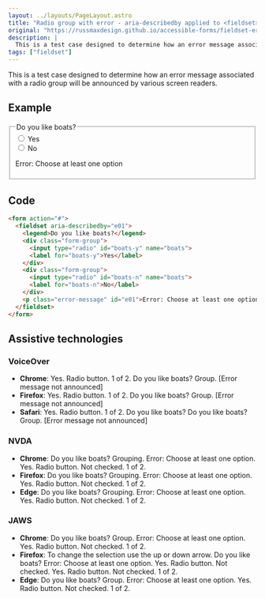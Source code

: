 ```yaml
---
layout: ../layouts/PageLayout.astro
title: "Radio group with error - aria-describedby applied to <fieldset>"
original: "https://russmaxdesign.github.io/accessible-forms/fieldset-error02.html"
description: |
  This is a test case designed to determine how an error message associated with a radio group will be announced by various screen readers.
tags: ["fieldset"]
---
```


This is a test case designed to determine how an error message associated with a radio group will be announced by various screen readers.

## Example

<form action="#">
<fieldset aria-describedby="e01">
	<legend>Do you like boats?</legend>
	<div class="form-group">
	<input type="radio" id="boats-y" name="boats">
	<label for="boats-y">Yes</label>
	</div>
	<div class="form-group">
	<input type="radio" id="boats-n" name="boats">
	<label for="boats-n">No</label>
	</div>
	<p class="error-message" id="e01">Error: Choose at least one option</p>
</fieldset>
</form>

## Code

```html
<form action="#">
  <fieldset aria-describedby="e01">
    <legend>Do you like boats?</legend>
    <div class="form-group">
      <input type="radio" id="boats-y" name="boats">
      <label for="boats-y">Yes</label>
    </div>
    <div class="form-group">
      <input type="radio" id="boats-n" name="boats">
      <label for="boats-n">No</label>
    </div>
    <p class="error-message" id="e01">Error: Choose at least one option</p>
  </fieldset>
</form>
```

## Assistive technologies

### VoiceOver
- **Chrome**: Yes. Radio button. 1 of 2. Do you like boats? Group. <span red>[Error message not announced]</span>
- **Firefox**: Yes. Radio button. 1 of 2. Do you like boats? Group. <span red>[Error message not announced]</span>
- **Safari**: Yes. Radio button. 1 of 2. Do you like boats? Do you like boats? Group. <span red>[Error message not announced]</span>

### NVDA
- **Chrome**: Do you like boats? Grouping. <span green>Error: Choose at least one option.</span> Yes. Radio button. Not checked. 1 of 2.
- **Firefox**: Do you like boats? Grouping. <span green>Error: Choose at least one option.</span> Yes. Radio button. Not checked. 1 of 2.
- **Edge**: Do you like boats? Grouping. <span green>Error: Choose at least one option.</span> Yes. Radio button. Not checked. 1 of 2.

### JAWS
- **Chrome**: Do you like boats? Group. <span green>Error: Choose at least one option.</span> Yes. Radio button. Not checked. 1 of 2.
- **Firefox**: To change the selection use the up or down arrow. Do you like boats? <span green>Error: Choose at least one option.</span> Yes. Radio button. Not checked. Yes. Radio button. Not checked. 1 of 2.
- **Edge**: Do you like boats? Group. <span green>Error: Choose at least one option.</span> Yes. Radio button. Not checked. 1 of 2.